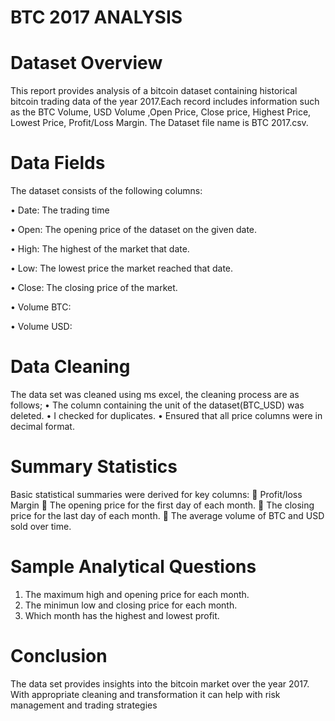 # BTC 2017 ANALYSIS

# Dataset Overview
This report provides analysis of a bitcoin dataset containing historical bitcoin trading data of the year 2017.Each record includes information such as the BTC Volume, USD Volume ,Open Price, Close price, Highest Price, Lowest Price, Profit/Loss Margin.
The Dataset file name is BTC 2017.csv.

# Data Fields

The dataset consists of the following columns:


•	Date: The trading time

•	Open: The opening price of the dataset on the given date.


•	High: The highest of the market that date.


•	Low: The lowest price the market reached that date.


•	Close: The closing price of the market.


•	Volume BTC:


•	Volume USD:


# Data Cleaning


The data set was cleaned using ms excel, the cleaning process are as follows;
•	The column containing the unit of the dataset(BTC_USD) was deleted.
•	I checked for duplicates.
•	Ensured that all price columns were in decimal format.


# Summary Statistics

Basic statistical summaries were derived for key columns:
	Profit/loss Margin
	The opening price for the first day of each month.
	The closing price for the last day of each month.
	The average volume of BTC and USD sold over time.


# Sample Analytical Questions
1)	The maximum high and opening price for each month.
2)	The minimun  low and closing price for each month.
3)	Which month has the highest and lowest profit.


# Conclusion

The data set provides insights into the bitcoin market over the year 2017.
With appropriate cleaning and transformation it can help with risk management and trading strategies
